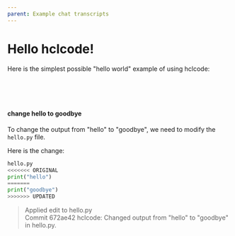```yaml
---
parent: Example chat transcripts
---
```


# Hello hclcode!

Here is the simplest possible "hello world" example of using hclcode:

<br/>
<br/>
<br/>
<div class="chat-transcript" markdown="1">

#### change hello to goodbye

To change the output from "hello" to "goodbye", we need to modify the `hello.py` file.

Here is the change:

```python
hello.py
<<<<<<< ORIGINAL
print("hello")
=======
print("goodbye")
>>>>>>> UPDATED
```

> Applied edit to hello.py  
> Commit 672ae42 hclcode: Changed output from "hello" to "goodbye" in hello.py.

</div>
<br/>
<br/>
<br/>
